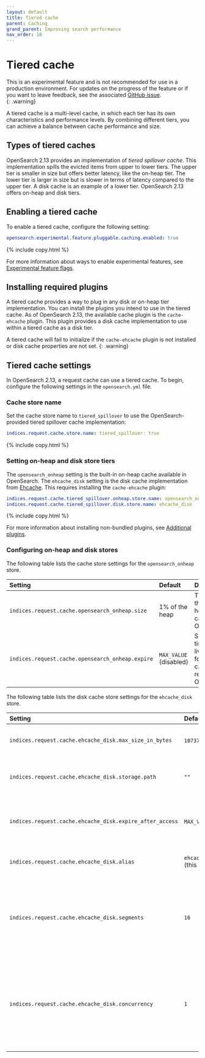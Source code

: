 ```yaml
---
layout: default
title: Tiered cache
parent: Caching
grand_parent: Improving search performance
nav_order: 10
---
```


# Tiered cache

This is an experimental feature and is not recommended for use in a production environment. For updates on the progress of the feature or if you want to leave feedback, see the associated [GitHub issue](https://github.com/opensearch-project/OpenSearch/issues/10024).    
{: .warning}

A tiered cache is a multi-level cache, in which each tier has its own characteristics and performance levels. By combining different tiers, you can achieve a balance between cache performance and size.

## Types of tiered caches

OpenSearch 2.13 provides an implementation of _tiered spillover cache_. This implementation spills the evicted items from upper to lower tiers. The upper tier is smaller in size but offers better latency, like the on-heap tier. The lower tier is larger in size but is slower in terms of latency compared to the upper tier. A disk cache is an example of a lower tier. OpenSearch 2.13 offers on-heap and disk tiers. 

## Enabling a tiered cache

To enable a tiered cache, configure the following setting:

```yaml
opensearch.experimental.feature.pluggable.caching.enabled: true
```
{% include copy.html %}

For more information about ways to enable experimental features, see [Experimental feature flags]({{site.url}}{{site.baseurl}}/install-and-configure/configuring-opensearch/experimental/).

## Installing required plugins

A tiered cache provides a way to plug in any disk or on-heap tier implementation. You can install the plugins you intend to use in the tiered cache. As of OpenSearch 2.13, the available cache plugin is the `cache-ehcache` plugin. This plugin provides a disk cache implementation to use within a tiered cache as a disk tier. 

A tiered cache will fail to initialize if the `cache-ehcache` plugin is not installed or disk cache properties are not set.
{: .warning}

## Tiered cache settings

In OpenSearch 2.13, a request cache can use a tiered cache. To begin, configure the following settings in the `opensearch.yml` file.

### Cache store name

Set the cache store name to `tiered_spillover` to use the OpenSearch-provided tiered spillover cache implementation:

```yaml
indices.request.cache.store.name: tiered_spillover: true
```
{% include copy.html %}

### Setting on-heap and disk store tiers

The `opensearch_onheap` setting is the built-in on-heap cache available in OpenSearch. The `ehcache_disk` setting is the disk cache implementation from [Ehcache](https://www.ehcache.org/). This requires installing the `cache-ehcache` plugin:

```yaml
indices.request.cache.tiered_spillover.onheap.store.name: opensearch_onheap
indices.request.cache.tiered_spillover.disk.store.name: ehcache_disk
```
{% include copy.html %}

For more information about installing non-bundled plugins, see [Additional plugins]({{site.url}}{{site.baseurl}}/install-and-configure/plugins/#additional-plugins).

### Configuring on-heap and disk stores

The following table lists the cache store settings for the `opensearch_onheap` store.

Setting | Default | Description
:--- | :--- | :---
`indices.request.cache.opensearch_onheap.size` | 1% of the heap | The size of the on-heap cache. Optional.
`indices.request.cache.opensearch_onheap.expire` | `MAX_VALUE` (disabled) | Specify a time-to-live (TTL) for the cached results. Optional.

The following table lists the disk cache store settings for the `ehcache_disk` store.

Setting | Default | Description
:--- | :--- | :---
`indices.request.cache.ehcache_disk.max_size_in_bytes` | `1073741824` (1 GB)  | Defines the size of the disk cache. Optional.
`indices.request.cache.ehcache_disk.storage.path` | `""` | Defines the storage path for the disk cache. Required.
`indices.request.cache.ehcache_disk.expire_after_access` | `MAX_VALUE` (disabled) | Specify a time-to-live (TTL) for the cached results. Optional.
`indices.request.cache.ehcache_disk.alias` | `ehcacheDiskCache#INDICES_REQUEST_CACHE` (this is an example of request cache) | Specify an alias for the disk cache. Optional.
`indices.request.cache.ehcache_disk.segments` | `16` | Defines the number of segments the disk cache is separated into. Used for concurrency. Optional.
`indices.request.cache.ehcache_disk.concurrency` | `1` | Defines the number of distinct write queues created for the disk store, where a group of segments share a write queue. Optional.


